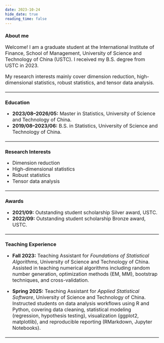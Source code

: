 ```yaml
---
date: 2023-10-24
hide_date: true
reading_time: false
---
```

<style>
h1 {
  font-size: 24px;
}
h2 {
  font-size: 20px;
}
p, li {
  font-size: 16px;
}
hr {
  margin: 20px 0;
  border: 0;
  border-top: 1px solid #ccc;
}
</style>

### About me

Welcome! I am a graduate student at the International Institute of Finance, School of Management, University of Science and Technology of China (USTC). I received my B.S. degree from USTC in 2023.

My research interests mainly cover dimension reduction, high-dimensional statistics, robust statistics, and tensor data analysis.

---

### Education

- **2023/08–2026/05:** Master in Statistics, University of Science and Technology of China.
- **2019/08–2023/06:** B.S. in Statistics, University of Science and Technology of China.

---

### Research Interests

- Dimension reduction
- High-dimensional statistics
- Robust statistics
- Tensor data analysis

---

### Awards

- **2021/09:** Outstanding student scholarship Silver award, USTC.
- **2022/09:** Outstanding student scholarship Bronze award, USTC.

---

### Teaching Experience

- **Fall 2023:** Teaching Assistant for *Foundations of Statistical Algorithms*, University of Science and Technology of China.  
  Assisted in teaching numerical algorithms including random number generation, optimization methods (EM, MM), bootstrap techniques, and cross-validation.

- **Spring 2025:** Teaching Assistant for *Applied Statistical Software*, University of Science and Technology of China.  
  Instructed students on data analysis workflows using R and Python, covering data cleaning, statistical modeling (regression, hypothesis testing), visualization (ggplot2, matplotlib), and reproducible reporting (RMarkdown, Jupyter Notebooks).

---



